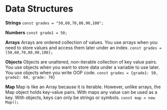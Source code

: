 # Data Structures

**Strings**
`const grades = "50,60,70,80,90,100";`

**Numbers**
`const grade1 = 50;`

**Arrays**
Arrays are ordered collection of values. You use arrays when you need to store values and access them later under an index.
`const grades = [50,60,70,80,90,100];`

**Objects**
Objects are unaltered, non-iterable collection of key value pairs. You use objects when you want to store data under a variable to use later. You use objects when you write OOP code.
`const grades = {grade1: 50, grade2: 60, grade: 70}`

**Map**
Map is like an Array because it is iterable. However, unlike arrays, the Map object holds key-value pairs. With maps any value can be used as a key. With objects, keys can only be strings or symbols.
`const map = new Map();`
